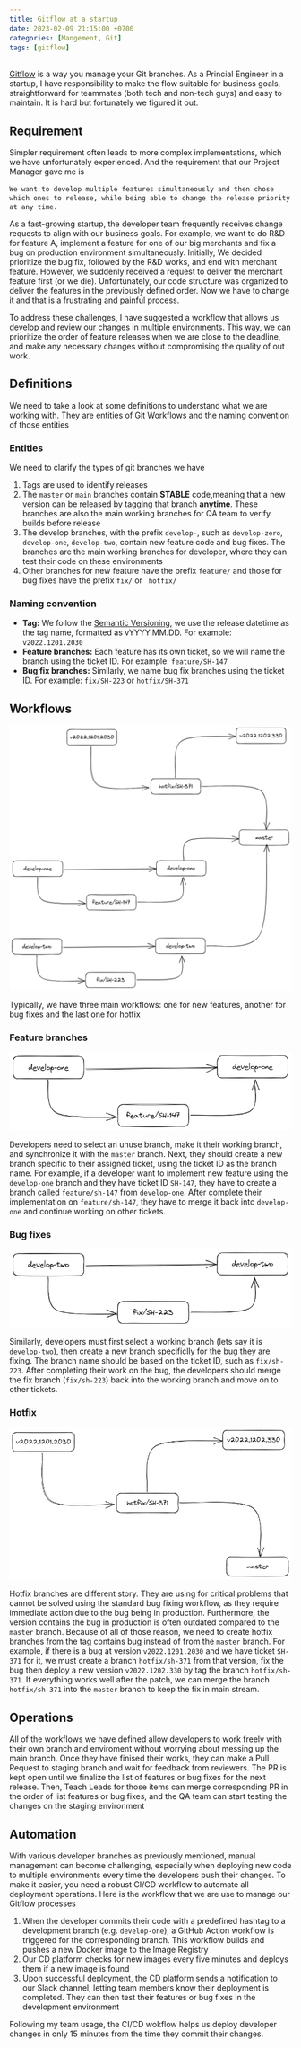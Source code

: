 ```yaml
---
title: Gitflow at a startup
date: 2023-02-09 21:15:00 +0700
categories: [Mangement, Git]
tags: [gitflow]
---
```


[Gitflow](https://www.atlassian.com/git/tutorials/comparing-workflows/gitflow-workflow) is a way you manage your Git branches. As a Princial Engineer in a startup, I have responsibility to make the flow suitable for business goals, straightforward for teammates (both tech and non-tech guys) and easy to maintain. It is hard but fortunately we figured it out.

## Requirement

Simpler requirement often leads to more complex implementations, which we have unfortunately experienced. And the requirement that our Project Manager gave me is

```
We want to develop multiple features simultaneously and then chose which ones to release, while being able to change the release priority at any time.
```

As a fast-growing startup, the developer team frequently receives change requests to align with our business goals. For example, we want to do R&D for feature A, implement a feature for one of our big merchants and fix a bug on production environment simultaneously. Initially, We decided prioritize the bug fix, followed by the R&D works, and end with merchant feature. However, we suddenly received a request to deliver the merchant feature first (or we die). Unfortunately, our code structure was organized to deliver the features in the previously defined order. Now we have to change it and that is a frustrating and painful process. 

To address these challenges, I have suggested a workflow that allows us develop and review our changes in multiple environments. This way, we can prioritize the order of feature releases when we are close to the deadline, and make any necessary changes without compromising the quality of out work.

## Definitions

We need to take a look at some definitions to understand what we are working with. They are entities of Git Workflows and the naming convention of those entities

### Entities

We need to clarify the types of git branches we have

1. Tags are used to identify releases
2. The `master` or `main` branches contain **STABLE** code,meaning that a new version can be released by tagging that branch **anytime**. These branches are also the main working branches for QA team to verify builds before release
3. The develop branches, with the prefix `develop-`, such as `develop-zero`, `develop-one`, `develop-two`, contain new feature code and bug fixes. The branches are the main working branches for developer, where they can test their code on these environments
4. Other branches for new feature have the prefix `feature/` and those for bug fixes have the prefix `fix/` or ` hotfix/`

### Naming convention

- **Tag:** We follow the [Semantic Versioning](https://semver.org/), we use the release datetime as the tag name, formatted as vYYYY.MM.DD. For example: `v2022.1201.2030`
- **Feature branches:** Each feature has its own ticket, so we will name the branch using the ticket ID. For example: `feature/SH-147`
- **Bug fix branches:** Similarly, we name bug fix branches using the ticket ID. For example: `fix/SH-223` or `hotfix/SH-371`

## Workflows

![gitflow](/assets/img/gitflow.png)

Typically, we have three main workflows: one for new features, another for bug fixes and the last one for hotfix

### Feature branches

![feature-branches](/assets/img/feature-branches.png)

Developers need to select an unuse branch, make it their working branch, and synchronize it with the `master` branch. Next, they should create a new branch specific to their assigned ticket, using the ticket ID as the branch name. For example, if a developer want to implement new feature using the `develop-one` branch and they have ticket ID `SH-147`, they have to create a branch called `feature/sh-147` from `develop-one`. After complete their implementation on `feature/sh-147`, they have to merge it back into `develop-one` and continue working on other tickets.

### Bug fixes

![fix-branches](/assets/img/fix-branches.png)

Similarly, developers must first select a working branch (lets say it is `develop-two`), then create a new branch specificlly for the bug they are fixing. The branch name should be based on the ticket ID, such as `fix/sh-223`. After completing their work on the bug, the developers should merge the fix branch (`fix/sh-223`) back into the working branch and move on to other tickets.

### Hotfix

![hotfix-branches](/assets/img/hotfix-branches.png)

Hotfix branches are different story. They are using for critical problems that cannot be solved using the standard bug fixing workflow, as they require immediate action due to the bug being in production. Furthermore, the version contains the bug in production is often outdated compared to the `master` branch. Because of all of those reason, we need to create hotfix branches from the tag contains bug instead of from the `master` branch. For example, if there is a bug at version `v2022.1201.2030` and we have ticket `SH-371` for it, we must create a branch `hotfix/sh-371` from that version, fix the bug then deploy a new version `v2022.1202.330` by tag the branch `hotfix/sh-371`. If everything works well after the patch, we can merge the branch `hotfix/sh-371` into the `master` branch to keep the fix in main stream.

## Operations

All of the workflows we have defined allow developers to work freely with their own branch and enviroment without worrying about messing up the main branch. Once they have finised their works, they can make a Pull Request to staging branch and wait for feedback from reviewers. The PR is kept open until we finalize the list of features or bug fixes for the next release. Then, Teach Leads for those items can merge corresponding PR in the order of list features or bug fixes, and the QA team can start testing the changes on the staging environment

## Automation

With various developer branches as previously mentioned, manual management can become challenging, especially when deploying new code to multiple environments every time the developers push their changes. To make it easier, you need a robust CI/CD workflow to automate all deployment operations. Here is the workflow that we are use to manage our Gitflow processes

1. When the developer commits their code with a predefined hashtag to a development branch (e.g. `develop-one`), a GitHub Action workflow is triggered for the corresponding branch. This workflow builds and pushes a new Docker image to the Image Registry
2. Our CD platform checks for new images every five minutes and deploys them if a new image is found
3. Upon successful deployment, the CD platform sends a notification to our Slack channel, letting team members know their deployment is completed. They can then test their features or bug fixes in the development environment

Following my team usage, the CI/CD wokflow helps us deploy developer changes in only 15 minutes from the time they commit their changes.